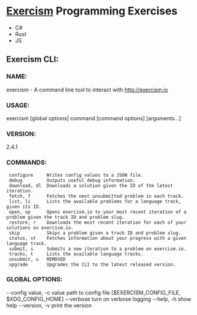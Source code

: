# [Exercism](exercism.io) Programming Exercises

* C#
* Rust
* JS


## Exercism CLI:

### NAME:
   exercism - A command line tool to interact with http://exercism.io

### USAGE:
   exercism [global options] command [command options] [arguments...]

### VERSION:
   2.4.1

### COMMANDS:
     configure     Writes config values to a JSON file.
     debug         Outputs useful debug information.
     download, dl  Downloads a solution given the ID of the latest iteration.
     fetch, f      Fetches the next unsubmitted problem in each track.
     list, li      Lists the available problems for a language track, given its ID.
     open, op      Opens exercism.io to your most recent iteration of a problem given the track ID and problem slug.
     restore, r    Downloads the most recent iteration for each of your solutions on exercism.io.
     skip          Skips a problem given a track ID and problem slug.
     status, st    Fetches information about your progress with a given language track.
     submit, s     Submits a new iteration to a problem on exercism.io.
     tracks, t     Lists the available language tracks.
     unsubmit, u   REMOVED
     upgrade       Upgrades the CLI to the latest released version.

### GLOBAL OPTIONS:
   --config value, -c value  path to config file [$EXERCISM_CONFIG_FILE, $XDG_CONFIG_HOME]
   --verbose                 turn on verbose logging
   --help, -h                show help
   --version, -v             print the version
